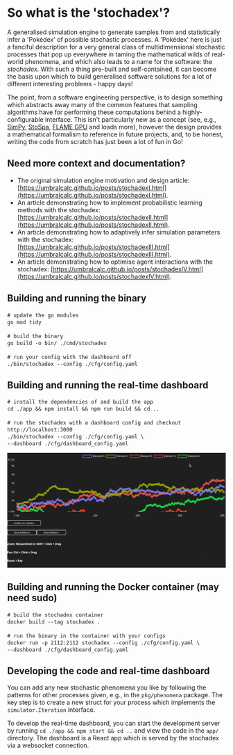 # So what is the 'stochadex'?

A generalised simulation engine to generate samples from and statistically infer a 'Pokédex' of possible stochastic processes. A 'Pokédex' here is just a fanciful description for a very general class of multidimensional stochastic processes that pop up everywhere in taming the mathematical wilds of real-world phenomena, and which also leads to a name for the software: the _stochadex_. With such a thing pre-built and self-contained, it can become the basis upon which to build generalised software solutions for a lot of different interesting problems - happy days!

The point, from a software engineering perspective, is to design something which abstracts away many of the common features that sampling algorithms have for performing these computations behind a highly-configurable interface. This isn't particularly new as a concept (see, e.g., [SimPy](https://gitlab.com/team-simpy/simpy/), [StoSpa](https://github.com/BartoszBartmanski/StoSpa), [FLAME GPU](https://github.com/FLAMEGPU/FLAMEGPU2/) and loads more), however the design provides a mathematical formalism to reference in future projects, and, to be honest, writing the code from scratch has just been a lot of fun in Go!

## Need more context and documentation?

- The original simulation engine motivation and design article: [https://umbralcalc.github.io/posts/stochadexI.html](https://umbralcalc.github.io/posts/stochadexI.html).
- An article demonstrating how to implement probabilistic learning methods with the stochadex: [https://umbralcalc.github.io/posts/stochadexII.html](https://umbralcalc.github.io/posts/stochadexII.html).
- An article demonstrating how to adaptively infer simulation parameters with the stochadex: [https://umbralcalc.github.io/posts/stochadexIII.html](https://umbralcalc.github.io/posts/stochadexIII.html).
- An article demonstrating how to optimise agent interactions with the stochadex: [https://umbralcalc.github.io/posts/stochadexIV.html](https://umbralcalc.github.io/posts/stochadexIV.html).

## Building and running the binary

```shell
# update the go modules
go mod tidy

# build the binary
go build -o bin/ ./cmd/stochadex

# run your config with the dashboard off
./bin/stochadex --config ./cfg/config.yaml
```

## Building and running the real-time dashboard

```shell
# install the dependencies of and build the app
cd ./app && npm install && npm run build && cd ..

# run the stochadex with a dashboard config and checkout http://localhost:3000
./bin/stochadex --config ./cfg/config.yaml \
--dashboard ./cfg/dashboard_config.yaml
```

![Using Dashboard](app/public/using-dashboard.gif)

## Building and running the Docker container (may need sudo)

```shell
# build the stochadex container
docker build --tag stochadex .

# run the binary in the container with your configs
docker run -p 2112:2112 stochadex --config ./cfg/config.yaml \
--dashboard ./cfg/dashboard_config.yaml
```

## Developing the code and real-time dashboard

You can add any new stochastic phenomena you like by following the patterns for other processes given, e.g., in the `pkg/phenomena` package. The key step is to create a new struct for your process which implements the `simulator.Iteration` interface.

To develop the real-time dashboard, you can start the development server by running `cd ./app && npm start && cd ..` and view the code in the `app/` directory. The dashboard is a React app which is served by the stochadex via a websocket connection.

